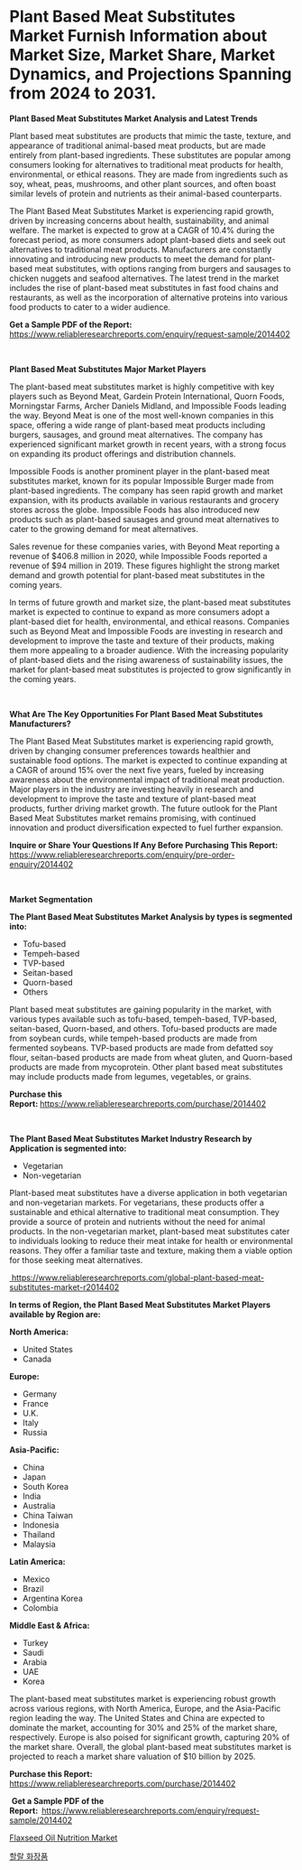 <p><h1>Plant Based Meat Substitutes Market Furnish Information about Market Size, Market Share, Market Dynamics, and Projections Spanning from 2024 to 2031.</h1></p><p><strong>Plant Based Meat Substitutes Market Analysis and Latest Trends</strong></p>
<p><p>Plant based meat substitutes are products that mimic the taste, texture, and appearance of traditional animal-based meat products, but are made entirely from plant-based ingredients. These substitutes are popular among consumers looking for alternatives to traditional meat products for health, environmental, or ethical reasons. They are made from ingredients such as soy, wheat, peas, mushrooms, and other plant sources, and often boast similar levels of protein and nutrients as their animal-based counterparts.</p><p>The Plant Based Meat Substitutes Market is experiencing rapid growth, driven by increasing concerns about health, sustainability, and animal welfare. The market is expected to grow at a CAGR of 10.4% during the forecast period, as more consumers adopt plant-based diets and seek out alternatives to traditional meat products. Manufacturers are constantly innovating and introducing new products to meet the demand for plant-based meat substitutes, with options ranging from burgers and sausages to chicken nuggets and seafood alternatives. The latest trend in the market includes the rise of plant-based meat substitutes in fast food chains and restaurants, as well as the incorporation of alternative proteins into various food products to cater to a wider audience.</p></p>
<p><strong>Get a Sample PDF of the Report:&nbsp;</strong> <a href="https://www.reliableresearchreports.com/enquiry/request-sample/2014402">https://www.reliableresearchreports.com/enquiry/request-sample/2014402</a></p>
<p>&nbsp;</p>
<p><strong>Plant Based Meat Substitutes Major Market Players</strong></p>
<p><p>The plant-based meat substitutes market is highly competitive with key players such as Beyond Meat, Gardein Protein International, Quorn Foods, Morningstar Farms, Archer Daniels Midland, and Impossible Foods leading the way. Beyond Meat is one of the most well-known companies in this space, offering a wide range of plant-based meat products including burgers, sausages, and ground meat alternatives. The company has experienced significant market growth in recent years, with a strong focus on expanding its product offerings and distribution channels.</p><p>Impossible Foods is another prominent player in the plant-based meat substitutes market, known for its popular Impossible Burger made from plant-based ingredients. The company has seen rapid growth and market expansion, with its products available in various restaurants and grocery stores across the globe. Impossible Foods has also introduced new products such as plant-based sausages and ground meat alternatives to cater to the growing demand for meat alternatives.</p><p>Sales revenue for these companies varies, with Beyond Meat reporting a revenue of $406.8 million in 2020, while Impossible Foods reported a revenue of $94 million in 2019. These figures highlight the strong market demand and growth potential for plant-based meat substitutes in the coming years.</p><p>In terms of future growth and market size, the plant-based meat substitutes market is expected to continue to expand as more consumers adopt a plant-based diet for health, environmental, and ethical reasons. Companies such as Beyond Meat and Impossible Foods are investing in research and development to improve the taste and texture of their products, making them more appealing to a broader audience. With the increasing popularity of plant-based diets and the rising awareness of sustainability issues, the market for plant-based meat substitutes is projected to grow significantly in the coming years.</p></p>
<p>&nbsp;</p>
<p><strong>What Are The Key Opportunities For Plant Based Meat Substitutes Manufacturers?</strong></p>
<p><p>The Plant Based Meat Substitutes market is experiencing rapid growth, driven by changing consumer preferences towards healthier and sustainable food options. The market is expected to continue expanding at a CAGR of around 15% over the next five years, fueled by increasing awareness about the environmental impact of traditional meat production. Major players in the industry are investing heavily in research and development to improve the taste and texture of plant-based meat products, further driving market growth. The future outlook for the Plant Based Meat Substitutes market remains promising, with continued innovation and product diversification expected to fuel further expansion.</p></p>
<p><strong>Inquire or Share Your Questions If Any Before Purchasing This Report:</strong> <a href="https://www.reliableresearchreports.com/enquiry/pre-order-enquiry/2014402">https://www.reliableresearchreports.com/enquiry/pre-order-enquiry/2014402</a></p>
<p>&nbsp;</p>
<p><strong>Market Segmentation</strong></p>
<p><strong>The Plant Based Meat Substitutes Market Analysis by types is segmented into:</strong></p>
<p><ul><li>Tofu-based</li><li>Tempeh-based</li><li>TVP-based</li><li>Seitan-based</li><li>Quorn-based</li><li>Others</li></ul></p>
<p><p>Plant based meat substitutes are gaining popularity in the market, with various types available such as tofu-based, tempeh-based, TVP-based, seitan-based, Quorn-based, and others. Tofu-based products are made from soybean curds, while tempeh-based products are made from fermented soybeans. TVP-based products are made from defatted soy flour, seitan-based products are made from wheat gluten, and Quorn-based products are made from mycoprotein. Other plant based meat substitutes may include products made from legumes, vegetables, or grains.</p></p>
<p><strong>Purchase this Report:&nbsp;</strong><a href="https://www.reliableresearchreports.com/purchase/2014402">https://www.reliableresearchreports.com/purchase/2014402</a></p>
<p>&nbsp;</p>
<p><strong>The Plant Based Meat Substitutes Market Industry Research by Application is segmented into:</strong></p>
<p><ul><li>Vegetarian</li><li>Non-vegetarian</li></ul></p>
<p><p>Plant-based meat substitutes have a diverse application in both vegetarian and non-vegetarian markets. For vegetarians, these products offer a sustainable and ethical alternative to traditional meat consumption. They provide a source of protein and nutrients without the need for animal products. In the non-vegetarian market, plant-based meat substitutes cater to individuals looking to reduce their meat intake for health or environmental reasons. They offer a familiar taste and texture, making them a viable option for those seeking meat alternatives.</p></p>
<p><a href="https://www.reliableresearchreports.com/global-plant-based-meat-substitutes-market-r2014402">&nbsp;https://www.reliableresearchreports.com/global-plant-based-meat-substitutes-market-r2014402</a></p>
<p><strong>In terms of Region, the Plant Based Meat Substitutes Market Players available by Region are:</strong></p>
<p>
    <p> <strong> North America: </strong>
        <ul>
            <li>United States</li>
            <li>Canada</li>
        </ul>
        </p> 
    <p> <strong> Europe: </strong>
        <ul>
            <li>Germany</li>
            <li>France</li>
            <li>U.K.</li>
            <li>Italy</li>
            <li>Russia</li>
        </ul>
        </p> 
    <p> <strong> Asia-Pacific: </strong>
        <ul>
            <li>China</li>
            <li>Japan</li>
            <li>South Korea</li>
            <li>India</li>
            <li>Australia</li>
            <li>China Taiwan</li>
            <li>Indonesia</li>
            <li>Thailand</li>
            <li>Malaysia</li>
        </ul>
        </p> 
    <p> <strong> Latin America: </strong>
        <ul>
            <li>Mexico</li>
            <li>Brazil</li>
            <li>Argentina Korea</li>
            <li>Colombia</li>
        </ul>
        </p> 
    <p> <strong> Middle East & Africa: </strong>
        <ul>
            <li>Turkey</li>
            <li>Saudi</li>
            <li>Arabia</li>
            <li>UAE</li>
            <li>Korea</li>
        </ul>
    </p>
    </p>
<p><p>The plant-based meat substitutes market is experiencing robust growth across various regions, with North America, Europe, and the Asia-Pacific region leading the way. The United States and China are expected to dominate the market, accounting for 30% and 25% of the market share, respectively. Europe is also poised for significant growth, capturing 20% of the market share. Overall, the global plant-based meat substitutes market is projected to reach a market share valuation of $10 billion by 2025.</p></p>
<p><strong>Purchase this Report: </strong><a href="https://www.reliableresearchreports.com/purchase/2014402">https://www.reliableresearchreports.com/purchase/2014402</a></p>
<p>&nbsp;<strong>Get a Sample PDF of the Report:&nbsp;&nbsp;</strong><a href="https://www.reliableresearchreports.com/enquiry/request-sample/2014402">https://www.reliableresearchreports.com/enquiry/request-sample/2014402</a></p>
<p><strong></strong></p>
<p><p><a href="https://github.com/Whitneyboyettebo9kiw7yr13/Market-Research-Report-List-1/blob/main/flaxseed-oil-nutrition-market.md">Flaxseed Oil Nutrition Market</a></p><p><a href="https://medium.com/@wallacbahrtyinger567686/%ED%95%A0%EB%9E%84-%ED%99%94%EC%9E%A5%ED%92%88-%EC%8B%9C%EC%9E%A5-%EB%B3%B4%EA%B3%A0%EC%84%9C%EB%8A%94-%EC%9D%B4-%EC%8B%9C%EC%9E%A5%EC%9D%98-%EC%B5%9C%EC%8B%A0-%ED%8A%B8%EB%A0%8C%EB%93%9C%EC%99%80-%EC%84%B1%EC%9E%A5-%EA%B8%B0%ED%9A%8C%EB%A5%BC-%EB%B3%B4%EC%97%AC%EC%A4%8D%EB%8B%88%EB%8B%A4-da80fc8d5e22">할랄 화장품</a></p></p>